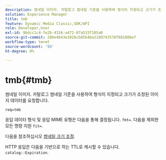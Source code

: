```yaml
---
description: 썸네일 이미지. 카탈로그 썸네일 기준을 사용하여 형식이 지정되고 크기가 조정된 이미지 데이터를 요청합니다.
solution: Experience Manager
title: tmb
feature: Dynamic Media Classic,SDK/API
role: Developer,User
exl-id: 9bdcc1c4-fe2b-4316-a472-07a533f105a0
source-git-commit: 206e4643e3926cb85b4be2189743578f88180be7
workflow-type: tm+mt
source-wordcount: '55'
ht-degree: 0%

---
```


# tmb{#tmb}

썸네일 이미지. 카탈로그 썸네일 기준을 사용하여 형식이 지정되고 크기가 조정된 이미지 데이터를 요청합니다.

`req=tmb`

응답 데이터 형식 및 응답 MIME 유형은 다음을 통해 결정됩니다. `fmt=`. 다음을 제외한 모든 명령 지원 `fit=`.

다음을 참조하십시오 [썸네일 크기 조정](../../../../../../is-api/http-ref/image-serving-api-ref/c-http-protocol-reference/c-notes-on-server-behavior/r-thumbnail-scaling.md#reference-0f71817f721d4913b34816758d69b07f).

HTTP 응답은 다음을 기반으로 하는 TTL로 캐시할 수 있습니다. `catalog::Expiration`.
